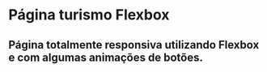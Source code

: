 # Página turismo Flexbox

## Página totalmente responsiva utilizando Flexbox e com algumas animações de botões.